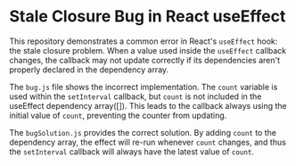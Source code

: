 # Stale Closure Bug in React useEffect

This repository demonstrates a common error in React's `useEffect` hook: the stale closure problem.  When a value used inside the `useEffect` callback changes, the callback may not update correctly if its dependencies aren't properly declared in the dependency array.

The `bug.js` file shows the incorrect implementation. The `count` variable is used within the `setInterval` callback, but `count` is not included in the useEffect dependency array([]). This leads to the callback always using the initial value of `count`, preventing the counter from updating.

The `bugSolution.js` provides the correct solution.  By adding `count` to the dependency array, the effect will re-run whenever `count` changes, and thus the `setInterval` callback will always have the latest value of `count`.